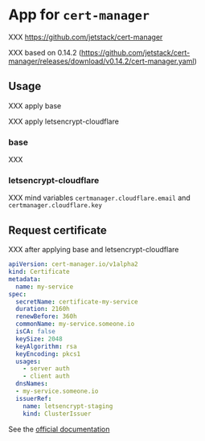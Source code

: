 # App for `cert-manager`

XXX https://github.com/jetstack/cert-manager

XXX based on 0.14.2 (https://github.com/jetstack/cert-manager/releases/download/v0.14.2/cert-manager.yaml)

## Usage

XXX apply base

XXX apply letsencrypt-cloudflare

### base

XXX

### letsencrypt-cloudflare

XXX mind variables `certmanager.cloudflare.email` and `certmanager.cloudflare.key`

## Request certificate

XXX after applying base and letsencrypt-cloudflare

```yaml
apiVersion: cert-manager.io/v1alpha2
kind: Certificate
metadata:
  name: my-service
spec:
  secretName: certificate-my-service
  duration: 2160h
  renewBefore: 360h
  commonName: my-service.someone.io
  isCA: false
  keySize: 2048
  keyAlgorithm: rsa
  keyEncoding: pkcs1
  usages:
    - server auth
    - client auth
  dnsNames:
  - my-service.someone.io
  issuerRef:
    name: letsencrypt-staging
    kind: ClusterIssuer
```

See the [official documentation](https://cert-manager.io/docs/usage/certificate/)
